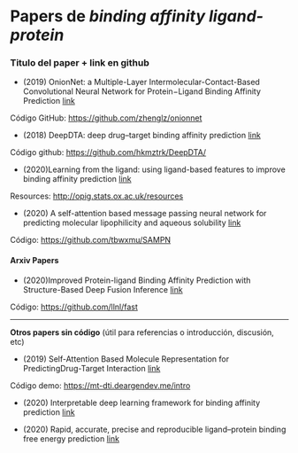 # Papers de *binding affinity ligand-protein* 

### Titulo del paper + link en github


* (2019)  OnionNet: a Multiple-Layer Intermolecular-Contact-Based Convolutional Neural Network for Protein−Ligand Binding Affinity Prediction [link](https://pubs.acs.org/doi/10.1021/acsomega.9b01997)
 
Código GitHub: https://github.com/zhenglz/onionnet


* (2018) DeepDTA: deep drug–target binding affinity prediction [link](https://academic.oup.com/bioinformatics/article/34/17/i821/5093245)

Código github: https://github.com/hkmztrk/DeepDTA/


* (2020)Learning from the ligand: using ligand-based features to improve binding affinity prediction [link](https://academic.oup.com/bioinformatics/article-abstract/36/3/758/5554651) 

Resources: http://opig.stats.ox.ac.uk/resources 

* (2020) A self-attention based message passing neural network for predicting molecular lipophilicity and aqueous solubility [link](https://jcheminf.biomedcentral.com/articles/10.1186/s13321-020-0414-z#Tab1)

Código: https://github.com/tbwxmu/SAMPN

#### Arxiv Papers

* (2020)Improved Protein-ligand Binding Affinity Prediction with Structure-Based Deep Fusion Inference [link](https://arxiv.org/abs/2005.07704)

Código: https://github.com/llnl/fast 


--------------------------------------
**Otros papers sin código** (útil para referencias o introducción, discusión, etc)


* (2019) Self-Attention Based Molecule Representation for PredictingDrug-Target Interaction [link](https://static1.squarespace.com/static/59d5ac1780bd5ef9c396eda6/t/5d472f63eebdc3000174efea/1564946292553/Shin.pdf) 

Código demo: https://mt-dti.deargendev.me/intro 

* (2020) Interpretable deep learning framework for binding affinity prediction [link](https://dspace.mit.edu/handle/1721.1/127527)


* (2020) Rapid, accurate, precise and reproducible ligand–protein binding free energy prediction [link](https://royalsocietypublishing.org/doi/full/10.1098/rsfs.2020.0007)




